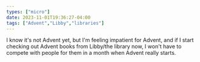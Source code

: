 ```yaml
---
types: ["micro"]
date: 2023-11-01T19:36:27-04:00
tags: ["Advent","Libby","libraries"]
---
```

I know it's not Advent yet, but I'm feeling impatient for Advent, and if I start checking out Advent books from Libby/the library now, I won't have to compete with people for them in a month when Advent really starts.
